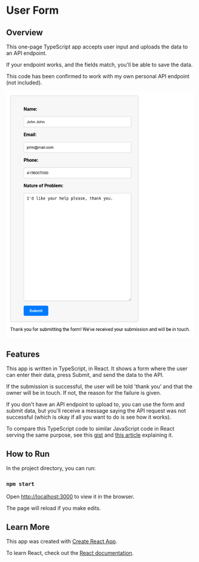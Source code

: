 # User Form

## Overview

This one-page TypeScript app accepts user input and uploads the data to an API endpoint.

If your endpoint works, and the fields match, you'll be able to save the data. 

This code has been confirmed to work with my own personal API endpoint (not included).

![upload_form_working](upload_form_working.png)

## Features

This app is written in TypeScript, in React. It shows a form where the user can enter their data, press Submit, and send the data to the API. 

If the submission is successful, the user will be told 'thank you' and that the owner will be in touch. If not, the reason for the failure is given.

If you don't have an API endpoint to upload to, you can use the form and submit data, but you'll receive a message saying the API request was not successful (which is okay if all you want to do is see how it works).

To compare this TypeScript code to similar JavaScript code in React serving the same purpose, see this [gist](https://gist.github.com/julianeon/767e32fc069d0a1568683deb4dd31fb0) and [this article](https://javascriptpage.com/make-an-email-submit-form-with-javascript) explaining it.

## How to Run

In the project directory, you can run:

### `npm start`

Open [http://localhost:3000](http://localhost:3000) to view it in the browser.

The page will reload if you make edits.

## Learn More

This app was created with [Create React App](https://facebook.github.io/create-react-app/docs/getting-started).

To learn React, check out the [React documentation](https://reactjs.org/).

